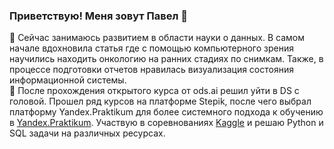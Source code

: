 ### Приветствую! Меня зовут Павел 👋 <br>
🔰 Сейчас занимаюсь развитием в области науки о данных. В самом начале вдохновила статья где с помощью компьютерного зрения научились находить онкологию на ранних стадиях по снимкам. Также, в процессе подготовки отчетов нравилась визуализация состояния информационной системы. <br>
🔰 После прохождения открытого курса от ods.ai решил уйти в DS с головой. Прошел ряд курсов на платформе Stepik, после чего выбрал платформу Yandex.Praktikum для более системного подхода к обучению в [Yandex.Praktikum](https://github.com/3pavel/Yandex.Praktikum). Участвую в соревнованиях [Kaggle](https://github.com/3pavel/Kaggle) и решаю Python и SQL задачи на различных ресурсах.
